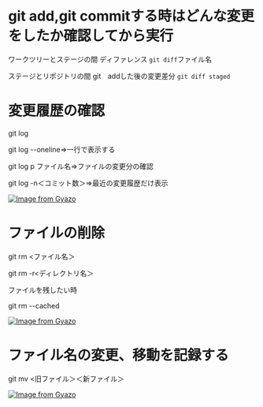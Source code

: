 # git add,git commitする時はどんな変更をしたか確認してから実行
ワークツリーとステージの間
ディファレンス
`git diff`ファイル名

ステージとリポジトリの間
git　addした後の変更差分
`git diff staged`


# 変更履歴の確認

git log

git log --oneline⇒一行で表示する

git log p ファイル名⇒ファイルの変更分の確認

git log -n＜コミット数＞⇒最近の変更履歴だけ表示

[![Image from Gyazo](https://i.gyazo.com/b77f2946e5a2afc18f1b96dae5facb2c.png)](https://gyazo.com/b77f2946e5a2afc18f1b96dae5facb2c)

# ファイルの削除

git rm <ファイル名＞

git rm -r<ディレクトリ名＞

ファイルを残したい時

git rm --cached     

[![Image from Gyazo](https://i.gyazo.com/19190aee198b22a3ce145e0bfa26fb5e.png)](https://gyazo.com/19190aee198b22a3ce145e0bfa26fb5e)

# ファイル名の変更、移動を記録する

git mv <旧ファイル＞＜新ファイル＞


[![Image from Gyazo](https://i.gyazo.com/3e1551233a6a633bfe77aeadda6e68db.png)](https://gyazo.com/3e1551233a6a633bfe77aeadda6e68db)
